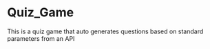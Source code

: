 # Quiz_Game
This is a quiz game that auto generates questions based on standard parameters from an API 
